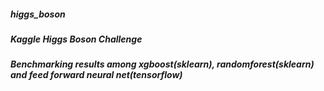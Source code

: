 ##### higgs_boson
##### Kaggle Higgs Boson Challenge
##### Benchmarking results among xgboost(sklearn), randomforest(sklearn) and feed forward neural net(tensorflow)

